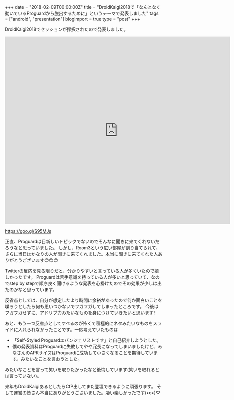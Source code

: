 +++
date = "2018-02-09T00:00:00Z"
title = "DroidKaigi2018で「なんとなく動いているProguardから脱出するために」というテーマで発表しました"
tags = ["android", "presentation"]
blogimport = true
type = "post"
+++

DroidKaigi2018でセッションが採択されたので発表しました。

<iframe src="https://docs.google.com/presentation/d/e/2PACX-1vSfnJcFK28DL1nnc2JVlZdGvtzjbv9Jw0A2UYMESKl0jRrk5qD02n9B1F-ss9L-5Ifvra_FnhkKTEgv/embed?start=false&loop=false&delayms=3000" frameborder="0" width="720" height="600" allowfullscreen="true" mozallowfullscreen="true" webkitallowfullscreen="true"></iframe>

https://goo.gl/S95MJs

正直、Proguardは目新しいトピックでないのでそんなに聞きに来てくれないだろうなと思っていました。
しかし、Room3という広い部屋が割り当てられて、さらに当日はかなりの人が聞きに来てくれました。本当に聞きに来てくれた人ありがとうございます😊😊😊

Twitterの反応を見る限りだと、分かりやすいと言っている人が多くいたので嬉しかったです。
Proguardは苦手意識を持っている人が多いと思っていて、なのでstep by stepで順序良く聞けるような発表を心掛けたのでその効果が少しは出たのかなと思っています。

反省点としては、自分が想定したより時間に余裕があったので何か面白いことを喋ろうとしたら何も思いつかないでフガフガしてしまったところです。
今後はフガフガせずに、アドリブ力みたいなものを身につけていきたいと思います!

あと、もう一つ反省点としてすべるのが怖くて積極的にネタみたいなものをスライドに入れられなかったことです。一応考えていたものは

- 「Self-Styled Proguardエバンジェリストです」と自己紹介しようとした。
- 僕の発表資料はProguardに失敗してやや冗長になってしまいましたけど、みなさんのAPKサイズはProguardに成功して小さくなることを期待しています。みたいなことを言おうとした。

みたいなことを言って笑いを取りたかったなと後悔しています(笑いを取れるとは言っていない)。

来年もDroidKaigiあるとしたらCfP出してまた登壇できるように頑張ります。
そして運営の皆さん本当にありがとうございました。凄い楽しかったです(•ө•)♡
